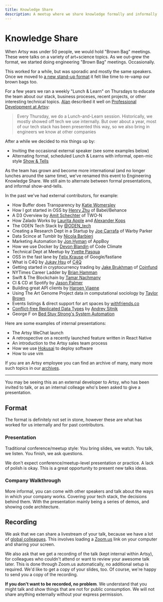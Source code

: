```yaml
---
title: Knowledge Share
description: A meetup where we share knowledge formally and informally across the org
---
```


# Knowledge Share

When Artsy was under 50 people, we would hold "Brown Bag" meetings. These were
talks on a variety of art+science topics. As we out-grew the format, we started
doing engineering "Brown Bag" meetings. Occasionally.

This worked for a while, but was sporadic and mostly the same speakers. Once we
moved to [a new stand-up format][standup_post] it felt like time to re-vamp our
brown bags too.

[standup_post]: https://artsy.github.io/blog/2018/05/07/fully-automated-standups/

For a few years we ran a weekly "Lunch & Learn" on Thursdays to educate the team about our stack, business proceses, recent projects, or other interesting technical topics. [Alan][alan] described it well on [Professional Development at
Artsy][alan_post]:

[alan]: https://twitter.com/alanjay1/
[alan_post]: https://artsy.github.io/blog/2016/09/22/professional-development-at-artsy-engineering/

> Every Thursday, we do a Lunch-and-Learn session. Historically, we mostly
> showed off tech we use internally. But over about a year, most of our tech
> stack has been presented this way, so we also bring in engineers we know at
> other companies


After a while we decided to mix things up by:

- Inviting the occasional external speaker (see some examples below)
- Alternating formal, scheduled Lunch & Learns with informal, open-mic style [Show & Tells](show-and-tell.md)

As the team has grown and become more international (and no longer lunches around the same time), we've renamed this event to Engineering Knowledge Share. We still aim to alternate between formal presentations, and informal show-and-tells.

In the past we've had external contributors, for example:

- How Buffer does Transparency by [Katie Womersley](https://twitter.com/‪katie_wormers‬)
- How I got started in OSS by [Henry Zhu](https://twitter.com/‪left_pad) of Babel/Behance
- A D3 Overview by [Amit Schechter](https://twitter.com/‪meetamit‬) of TWO-N
- How Zalado Works by [Laurita Apple](https://twitter.com/‪LauritaApplez‬) and
  [Alexander Kops](https://twitter.com/‪koze‬)
- The ODEN Tech Stack by [@ODEN_tech](https://twitter.com/‪ODEN_tech)
- Creating a Research Dept in a Startup by [Joe Carrafa](https://twitter.com/‪joetastic‬) of Warby Parker
- Data Scince at Tumblr by [Nicola Barbieri](https://twitter.com/nicola_barbieri)
- Marketing Automation by [Jon Hyman](https://twitter.com/jon_hyman) of AppBoy
- How we use Docker by [Devon Blandin](https://devon.io/) of Code Climate
- Technical Dept at Meetup by [Yvette Pasqua](https://twitter.com/lolarobot‬)
- OSS in the fast lane by [Felix Krause](https://twitter.com/krausefx‬) of Google/fastlane
- What is C4Q by [Jukay Hsu](https://twitter.com/JukayHsu‬) of [C4Q](http://www.c4q.nyc)
- Getting started in cryptocurrency trading by [Jake Brukhman](https://twitter.com/jbrukh?lang=en) of
  [Coinfund](https://coinfund.io)
- NYTimes Career Ladder by [Brian Hamman](https://twitter.com/hamman)
- Swift & The Blockchain by [Tamar Nachmany](https://twitter.com/tamarshmallows)
- CI & CD at Spotify by [Jason Palmer](https://twitter.com/palmerj3)
- Building great API clients by [Haroen Viaene](https://haroen.me)
- Using The Art Genome Project data in computational sociology by [Taylor Brown](https://www.taylorwhittenbrown.com)
- Events listings & direct support for art spaces by [withfriends.co](withfriends.co)
- [Conflict-free Replicated Data Types](https://en.wikipedia.org/wiki/Conflict-free_replicated_data_type) by
  [Andrey Sitnik](https://twitter.com/sitnikcode)
- George F on [Bed Stuy Strong's System Automation](https://www.youtube.com/watch?v=1CvwtLVNh4c)

Here are some examples of internal presentations:

- The Artsy WeChat launch
- A retrospective on a recently launched feature written in React Native
- An introduction to the Artsy sales team process
- How we use [Hokusai](https://github.com/artsy/hokusai) to deploy software
- How to use vim

If you are an Artsy employee you can find an archive of many, many more such topics in our [archives][google_drive_presentation_archive].

[google_drive_presentation_archive]: https://drive.google.com/drive/folders/1X8w7iFbdeVwi6v_xWLWfQdeJ81iewYWB?usp=sharing

---

You may be seeing this as an external developer to Artsy, who has been
invited to talk, or as an internal colleage who's been asked to give a presentation.

## Format

The format is definitely not set in stone, however these are what has worked for
us internally and for past contributors.

### Presentation

Traditional conference/meetup style: You bring slides, we watch. You talk, we
listen. You finish, we ask questions.

We don't expect conference/meetup-level presentation or practice. A lack of
polish is okay. This is a great opportunity to present new talks ideas.

### Company Walkthrough

More informal, you can come with other speakers and talk about the ways in which
your company works. Covering your tech stack, the decisions behind them. With
the presentation mainly being a series of demos, and showing code architecture.

## Recording

We ask that we can share a livestream of your talk, because we have a lot of
[global colleagues][global_post]. This involves loading a [Zoom.us][] link on
your computer and sharing your screen.

[global_post]: https://www.artsy.net/article/eloy-duran-going-global-5-tips-to-make-remote-work
[zoom.us]: https://zoom.us

We also ask that we get a recording of the talk (kept internal within Artsy),
for colleagues who couldn't attend or want to review your awesome talk later.
This is done through Zoom.us automatically, no additional setup is required.
We'd like to get a copy of your slides, too. Of course, we're happy to send you
a copy of the recording.

**If you don't want to be recorded, no problem**. We understand that you might
talk and show things that are not for public consumption. We will not share
anything externally without your express permission.
